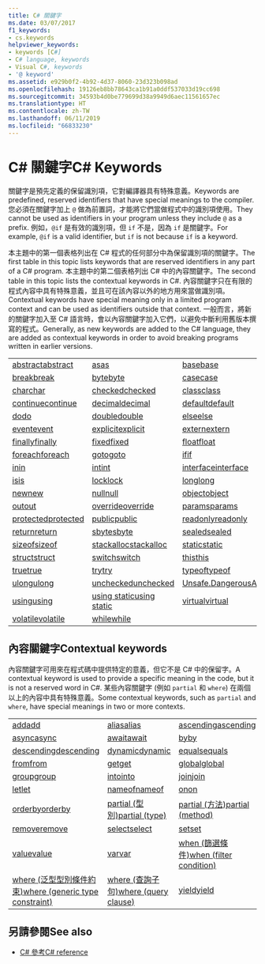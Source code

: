 ```yaml
---
title: C# 關鍵字
ms.date: 03/07/2017
f1_keywords:
- cs.keywords
helpviewer_keywords:
- keywords [C#]
- C# language, keywords
- Visual C#, keywords
- '@ keyword'
ms.assetid: e929b0f2-4b92-4d37-8060-23d323b098ad
ms.openlocfilehash: 19126eb8bb78643ca1b91a0ddf537033d19cc698
ms.sourcegitcommit: 34593b4d0be779699d38a9949d6aec11561657ec
ms.translationtype: HT
ms.contentlocale: zh-TW
ms.lasthandoff: 06/11/2019
ms.locfileid: "66833230"
---
```

# <a name="c-keywords"></a><span data-ttu-id="436b8-102">C# 關鍵字</span><span class="sxs-lookup"><span data-stu-id="436b8-102">C# Keywords</span></span>

<span data-ttu-id="436b8-103">關鍵字是預先定義的保留識別項，它對編譯器具有特殊意義。</span><span class="sxs-lookup"><span data-stu-id="436b8-103">Keywords are predefined, reserved identifiers that have special meanings to the compiler.</span></span> <span data-ttu-id="436b8-104">您必須在關鍵字加上 `@` 做為前置詞，才能將它們當做程式中的識別項使用。</span><span class="sxs-lookup"><span data-stu-id="436b8-104">They cannot be used as identifiers in your program unless they include `@` as a prefix.</span></span> <span data-ttu-id="436b8-105">例如，`@if` 是有效的識別項，但 `if` 不是，因為 `if` 是關鍵字。</span><span class="sxs-lookup"><span data-stu-id="436b8-105">For example, `@if` is a valid identifier, but `if` is not because `if` is a keyword.</span></span>  
  
 <span data-ttu-id="436b8-106">本主題中的第一個表格列出在 C# 程式的任何部分中為保留識別項的關鍵字。</span><span class="sxs-lookup"><span data-stu-id="436b8-106">The first table in this topic lists keywords that are reserved identifiers in any part of a C# program.</span></span> <span data-ttu-id="436b8-107">本主題中的第二個表格列出 C# 中的內容關鍵字。</span><span class="sxs-lookup"><span data-stu-id="436b8-107">The second table in this topic lists the contextual keywords in C#.</span></span> <span data-ttu-id="436b8-108">內容關鍵字只在有限的程式內容中具有特殊意義，並且可在該內容以外的地方用來當做識別項。</span><span class="sxs-lookup"><span data-stu-id="436b8-108">Contextual keywords have special meaning only in a limited program context and can be used as identifiers outside that context.</span></span> <span data-ttu-id="436b8-109">一般而言，將新的關鍵字加入至 C# 語言時，會以內容關鍵字加入它們，以避免中斷利用舊版本撰寫的程式。</span><span class="sxs-lookup"><span data-stu-id="436b8-109">Generally, as new keywords are added to the C# language, they are added as contextual keywords in order to avoid breaking programs written in earlier versions.</span></span>  
  
|||||  
|---|---|---|---|  
|[<span data-ttu-id="436b8-110">abstract</span><span class="sxs-lookup"><span data-stu-id="436b8-110">abstract</span></span>](abstract.md)|[<span data-ttu-id="436b8-111">as</span><span class="sxs-lookup"><span data-stu-id="436b8-111">as</span></span>](as.md)|[<span data-ttu-id="436b8-112">base</span><span class="sxs-lookup"><span data-stu-id="436b8-112">base</span></span>](base.md)|[<span data-ttu-id="436b8-113">bool</span><span class="sxs-lookup"><span data-stu-id="436b8-113">bool</span></span>](bool.md)|  
|[<span data-ttu-id="436b8-114">break</span><span class="sxs-lookup"><span data-stu-id="436b8-114">break</span></span>](break.md)|[<span data-ttu-id="436b8-115">byte</span><span class="sxs-lookup"><span data-stu-id="436b8-115">byte</span></span>](byte.md)|[<span data-ttu-id="436b8-116">case</span><span class="sxs-lookup"><span data-stu-id="436b8-116">case</span></span>](switch.md)|[<span data-ttu-id="436b8-117">catch</span><span class="sxs-lookup"><span data-stu-id="436b8-117">catch</span></span>](try-catch.md)|  
|[<span data-ttu-id="436b8-118">char</span><span class="sxs-lookup"><span data-stu-id="436b8-118">char</span></span>](char.md)|[<span data-ttu-id="436b8-119">checked</span><span class="sxs-lookup"><span data-stu-id="436b8-119">checked</span></span>](checked.md)|[<span data-ttu-id="436b8-120">class</span><span class="sxs-lookup"><span data-stu-id="436b8-120">class</span></span>](class.md)|[<span data-ttu-id="436b8-121">const</span><span class="sxs-lookup"><span data-stu-id="436b8-121">const</span></span>](const.md)|  
|[<span data-ttu-id="436b8-122">continue</span><span class="sxs-lookup"><span data-stu-id="436b8-122">continue</span></span>](continue.md)|[<span data-ttu-id="436b8-123">decimal</span><span class="sxs-lookup"><span data-stu-id="436b8-123">decimal</span></span>](decimal.md)|[<span data-ttu-id="436b8-124">default</span><span class="sxs-lookup"><span data-stu-id="436b8-124">default</span></span>](default.md)|[<span data-ttu-id="436b8-125">delegate</span><span class="sxs-lookup"><span data-stu-id="436b8-125">delegate</span></span>](delegate.md)|  
|[<span data-ttu-id="436b8-126">do</span><span class="sxs-lookup"><span data-stu-id="436b8-126">do</span></span>](do.md)|[<span data-ttu-id="436b8-127">double</span><span class="sxs-lookup"><span data-stu-id="436b8-127">double</span></span>](double.md)|[<span data-ttu-id="436b8-128">else</span><span class="sxs-lookup"><span data-stu-id="436b8-128">else</span></span>](if-else.md)|[<span data-ttu-id="436b8-129">enum</span><span class="sxs-lookup"><span data-stu-id="436b8-129">enum</span></span>](enum.md)|  
|[<span data-ttu-id="436b8-130">event</span><span class="sxs-lookup"><span data-stu-id="436b8-130">event</span></span>](event.md)|[<span data-ttu-id="436b8-131">explicit</span><span class="sxs-lookup"><span data-stu-id="436b8-131">explicit</span></span>](explicit.md)|[<span data-ttu-id="436b8-132">extern</span><span class="sxs-lookup"><span data-stu-id="436b8-132">extern</span></span>](extern.md)|[<span data-ttu-id="436b8-133">false</span><span class="sxs-lookup"><span data-stu-id="436b8-133">false</span></span>](false-literal.md)|  
|[<span data-ttu-id="436b8-134">finally</span><span class="sxs-lookup"><span data-stu-id="436b8-134">finally</span></span>](try-finally.md)|[<span data-ttu-id="436b8-135">fixed</span><span class="sxs-lookup"><span data-stu-id="436b8-135">fixed</span></span>](fixed-statement.md)|[<span data-ttu-id="436b8-136">float</span><span class="sxs-lookup"><span data-stu-id="436b8-136">float</span></span>](float.md)|[<span data-ttu-id="436b8-137">for</span><span class="sxs-lookup"><span data-stu-id="436b8-137">for</span></span>](for.md)|  
|[<span data-ttu-id="436b8-138">foreach</span><span class="sxs-lookup"><span data-stu-id="436b8-138">foreach</span></span>](foreach-in.md)|[<span data-ttu-id="436b8-139">goto</span><span class="sxs-lookup"><span data-stu-id="436b8-139">goto</span></span>](goto.md)|[<span data-ttu-id="436b8-140">if</span><span class="sxs-lookup"><span data-stu-id="436b8-140">if</span></span>](if-else.md)|[<span data-ttu-id="436b8-141">implicit</span><span class="sxs-lookup"><span data-stu-id="436b8-141">implicit</span></span>](implicit.md)|  
|[<span data-ttu-id="436b8-142">in</span><span class="sxs-lookup"><span data-stu-id="436b8-142">in</span></span>](in.md)|[<span data-ttu-id="436b8-143">int</span><span class="sxs-lookup"><span data-stu-id="436b8-143">int</span></span>](int.md)|[<span data-ttu-id="436b8-144">interface</span><span class="sxs-lookup"><span data-stu-id="436b8-144">interface</span></span>](interface.md)|[<span data-ttu-id="436b8-145">internal</span><span class="sxs-lookup"><span data-stu-id="436b8-145">internal</span></span>](internal.md)|
|[<span data-ttu-id="436b8-146">is</span><span class="sxs-lookup"><span data-stu-id="436b8-146">is</span></span>](is.md)|[<span data-ttu-id="436b8-147">lock</span><span class="sxs-lookup"><span data-stu-id="436b8-147">lock</span></span>](lock-statement.md)|[<span data-ttu-id="436b8-148">long</span><span class="sxs-lookup"><span data-stu-id="436b8-148">long</span></span>](long.md)|[<span data-ttu-id="436b8-149">namespace</span><span class="sxs-lookup"><span data-stu-id="436b8-149">namespace</span></span>](namespace.md)|
|[<span data-ttu-id="436b8-150">new</span><span class="sxs-lookup"><span data-stu-id="436b8-150">new</span></span>](new.md)|[<span data-ttu-id="436b8-151">null</span><span class="sxs-lookup"><span data-stu-id="436b8-151">null</span></span>](null.md)|[<span data-ttu-id="436b8-152">object</span><span class="sxs-lookup"><span data-stu-id="436b8-152">object</span></span>](object.md)|[<span data-ttu-id="436b8-153">operator</span><span class="sxs-lookup"><span data-stu-id="436b8-153">operator</span></span>](operator.md)|
|[<span data-ttu-id="436b8-154">out</span><span class="sxs-lookup"><span data-stu-id="436b8-154">out</span></span>](out.md)|[<span data-ttu-id="436b8-155">override</span><span class="sxs-lookup"><span data-stu-id="436b8-155">override</span></span>](override.md)|[<span data-ttu-id="436b8-156">params</span><span class="sxs-lookup"><span data-stu-id="436b8-156">params</span></span>](params.md)|[<span data-ttu-id="436b8-157">private</span><span class="sxs-lookup"><span data-stu-id="436b8-157">private</span></span>](private.md)|
|[<span data-ttu-id="436b8-158">protected</span><span class="sxs-lookup"><span data-stu-id="436b8-158">protected</span></span>](protected.md)|[<span data-ttu-id="436b8-159">public</span><span class="sxs-lookup"><span data-stu-id="436b8-159">public</span></span>](public.md)|[<span data-ttu-id="436b8-160">readonly</span><span class="sxs-lookup"><span data-stu-id="436b8-160">readonly</span></span>](readonly.md)|[<span data-ttu-id="436b8-161">ref</span><span class="sxs-lookup"><span data-stu-id="436b8-161">ref</span></span>](ref.md)|
|[<span data-ttu-id="436b8-162">return</span><span class="sxs-lookup"><span data-stu-id="436b8-162">return</span></span>](return.md)|[<span data-ttu-id="436b8-163">sbyte</span><span class="sxs-lookup"><span data-stu-id="436b8-163">sbyte</span></span>](sbyte.md)|[<span data-ttu-id="436b8-164">sealed</span><span class="sxs-lookup"><span data-stu-id="436b8-164">sealed</span></span>](sealed.md)|[<span data-ttu-id="436b8-165">short</span><span class="sxs-lookup"><span data-stu-id="436b8-165">short</span></span>](short.md)||
[<span data-ttu-id="436b8-166">sizeof</span><span class="sxs-lookup"><span data-stu-id="436b8-166">sizeof</span></span>](sizeof.md)|[<span data-ttu-id="436b8-167">stackalloc</span><span class="sxs-lookup"><span data-stu-id="436b8-167">stackalloc</span></span>](../operators/stackalloc.md)|[<span data-ttu-id="436b8-168">static</span><span class="sxs-lookup"><span data-stu-id="436b8-168">static</span></span>](static.md)|[<span data-ttu-id="436b8-169">string</span><span class="sxs-lookup"><span data-stu-id="436b8-169">string</span></span>](string.md)|
|[<span data-ttu-id="436b8-170">struct</span><span class="sxs-lookup"><span data-stu-id="436b8-170">struct</span></span>](struct.md)|[<span data-ttu-id="436b8-171">switch</span><span class="sxs-lookup"><span data-stu-id="436b8-171">switch</span></span>](switch.md)|[<span data-ttu-id="436b8-172">this</span><span class="sxs-lookup"><span data-stu-id="436b8-172">this</span></span>](this.md)|[<span data-ttu-id="436b8-173">throw</span><span class="sxs-lookup"><span data-stu-id="436b8-173">throw</span></span>](throw.md)|
|[<span data-ttu-id="436b8-174">true</span><span class="sxs-lookup"><span data-stu-id="436b8-174">true</span></span>](true-literal.md)|[<span data-ttu-id="436b8-175">try</span><span class="sxs-lookup"><span data-stu-id="436b8-175">try</span></span>](try-catch.md)|[<span data-ttu-id="436b8-176">typeof</span><span class="sxs-lookup"><span data-stu-id="436b8-176">typeof</span></span>](typeof.md)|[<span data-ttu-id="436b8-177">uint</span><span class="sxs-lookup"><span data-stu-id="436b8-177">uint</span></span>](uint.md)|
|[<span data-ttu-id="436b8-178">ulong</span><span class="sxs-lookup"><span data-stu-id="436b8-178">ulong</span></span>](ulong.md)|[<span data-ttu-id="436b8-179">unchecked</span><span class="sxs-lookup"><span data-stu-id="436b8-179">unchecked</span></span>](unchecked.md)|[<span data-ttu-id="436b8-180">Unsafe.DangerousAPI</span><span class="sxs-lookup"><span data-stu-id="436b8-180">unsafe</span></span>](unsafe.md)|[<span data-ttu-id="436b8-181">ushort</span><span class="sxs-lookup"><span data-stu-id="436b8-181">ushort</span></span>](ushort.md)|
|[<span data-ttu-id="436b8-182">using</span><span class="sxs-lookup"><span data-stu-id="436b8-182">using</span></span>](using.md)|[<span data-ttu-id="436b8-183">using static</span><span class="sxs-lookup"><span data-stu-id="436b8-183">using static</span></span>](using-static.md)|[<span data-ttu-id="436b8-184">virtual</span><span class="sxs-lookup"><span data-stu-id="436b8-184">virtual</span></span>](virtual.md)|[<span data-ttu-id="436b8-185">void</span><span class="sxs-lookup"><span data-stu-id="436b8-185">void</span></span>](void.md)|
|[<span data-ttu-id="436b8-186">volatile</span><span class="sxs-lookup"><span data-stu-id="436b8-186">volatile</span></span>](volatile.md)|[<span data-ttu-id="436b8-187">while</span><span class="sxs-lookup"><span data-stu-id="436b8-187">while</span></span>](while.md)|

## <a name="contextual-keywords"></a><span data-ttu-id="436b8-188">內容關鍵字</span><span class="sxs-lookup"><span data-stu-id="436b8-188">Contextual keywords</span></span>

 <span data-ttu-id="436b8-189">內容關鍵字可用來在程式碼中提供特定的意義，但它不是 C# 中的保留字。</span><span class="sxs-lookup"><span data-stu-id="436b8-189">A contextual keyword is used to provide a specific meaning in the code, but it is not a reserved word in C#.</span></span> <span data-ttu-id="436b8-190">某些內容關鍵字 (例如 `partial` 和 `where`) 在兩個以上的內容中具有特殊意義。</span><span class="sxs-lookup"><span data-stu-id="436b8-190">Some contextual keywords, such as `partial` and `where`, have special meanings in two or more contexts.</span></span>  
  
||||  
|---|---|---|  
|[<span data-ttu-id="436b8-191">add</span><span class="sxs-lookup"><span data-stu-id="436b8-191">add</span></span>](add.md)|[<span data-ttu-id="436b8-192">alias</span><span class="sxs-lookup"><span data-stu-id="436b8-192">alias</span></span>](extern-alias.md)|[<span data-ttu-id="436b8-193">ascending</span><span class="sxs-lookup"><span data-stu-id="436b8-193">ascending</span></span>](ascending.md)|
|[<span data-ttu-id="436b8-194">async</span><span class="sxs-lookup"><span data-stu-id="436b8-194">async</span></span>](async.md)|[<span data-ttu-id="436b8-195">await</span><span class="sxs-lookup"><span data-stu-id="436b8-195">await</span></span>](await.md)|[<span data-ttu-id="436b8-196">by</span><span class="sxs-lookup"><span data-stu-id="436b8-196">by</span></span>](by.md)|
|[<span data-ttu-id="436b8-197">descending</span><span class="sxs-lookup"><span data-stu-id="436b8-197">descending</span></span>](descending.md)|[<span data-ttu-id="436b8-198">dynamic</span><span class="sxs-lookup"><span data-stu-id="436b8-198">dynamic</span></span>](dynamic.md)|[<span data-ttu-id="436b8-199">equals</span><span class="sxs-lookup"><span data-stu-id="436b8-199">equals</span></span>](equals.md)|
|[<span data-ttu-id="436b8-200">from</span><span class="sxs-lookup"><span data-stu-id="436b8-200">from</span></span>](from-clause.md)|[<span data-ttu-id="436b8-201">get</span><span class="sxs-lookup"><span data-stu-id="436b8-201">get</span></span>](get.md)|[<span data-ttu-id="436b8-202">global</span><span class="sxs-lookup"><span data-stu-id="436b8-202">global</span></span>](global.md)|
|[<span data-ttu-id="436b8-203">group</span><span class="sxs-lookup"><span data-stu-id="436b8-203">group</span></span>](group-clause.md)|[<span data-ttu-id="436b8-204">into</span><span class="sxs-lookup"><span data-stu-id="436b8-204">into</span></span>](into.md)|[<span data-ttu-id="436b8-205">join</span><span class="sxs-lookup"><span data-stu-id="436b8-205">join</span></span>](join-clause.md)|
|[<span data-ttu-id="436b8-206">let</span><span class="sxs-lookup"><span data-stu-id="436b8-206">let</span></span>](let-clause.md)|[<span data-ttu-id="436b8-207">nameof</span><span class="sxs-lookup"><span data-stu-id="436b8-207">nameof</span></span>](nameof.md)|[<span data-ttu-id="436b8-208">on</span><span class="sxs-lookup"><span data-stu-id="436b8-208">on</span></span>](on.md)|
|[<span data-ttu-id="436b8-209">orderby</span><span class="sxs-lookup"><span data-stu-id="436b8-209">orderby</span></span>](orderby-clause.md)|[<span data-ttu-id="436b8-210">partial (型別)</span><span class="sxs-lookup"><span data-stu-id="436b8-210">partial (type)</span></span>](partial-type.md)|[<span data-ttu-id="436b8-211">partial (方法)</span><span class="sxs-lookup"><span data-stu-id="436b8-211">partial (method)</span></span>](partial-method.md)|
|[<span data-ttu-id="436b8-212">remove</span><span class="sxs-lookup"><span data-stu-id="436b8-212">remove</span></span>](remove.md)|[<span data-ttu-id="436b8-213">select</span><span class="sxs-lookup"><span data-stu-id="436b8-213">select</span></span>](select-clause.md)|[<span data-ttu-id="436b8-214">set</span><span class="sxs-lookup"><span data-stu-id="436b8-214">set</span></span>](set.md)|
|[<span data-ttu-id="436b8-215">value</span><span class="sxs-lookup"><span data-stu-id="436b8-215">value</span></span>](value.md)|[<span data-ttu-id="436b8-216">var</span><span class="sxs-lookup"><span data-stu-id="436b8-216">var</span></span>](var.md)|[<span data-ttu-id="436b8-217">when (篩選條件)</span><span class="sxs-lookup"><span data-stu-id="436b8-217">when (filter condition)</span></span>](when.md)|
|[<span data-ttu-id="436b8-218">where (泛型型別條件約束)</span><span class="sxs-lookup"><span data-stu-id="436b8-218">where (generic type constraint)</span></span>](where-generic-type-constraint.md)|[<span data-ttu-id="436b8-219">where (查詢子句)</span><span class="sxs-lookup"><span data-stu-id="436b8-219">where (query clause)</span></span>](where-clause.md)|[<span data-ttu-id="436b8-220">yield</span><span class="sxs-lookup"><span data-stu-id="436b8-220">yield</span></span>](yield.md)|
  
## <a name="see-also"></a><span data-ttu-id="436b8-221">另請參閱</span><span class="sxs-lookup"><span data-stu-id="436b8-221">See also</span></span>

- [<span data-ttu-id="436b8-222">C# 參考</span><span class="sxs-lookup"><span data-stu-id="436b8-222">C# reference</span></span>](../index.md)
